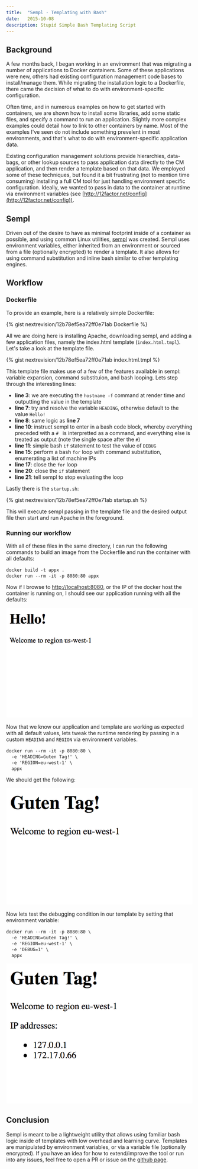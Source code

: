 ```yaml
---
title:  "Sempl - Templating with Bash"
date:   2015-10-08
description: Stupid Simple Bash Templating Script
---
```


## Background
A few months back, I began working in an environment that was migrating a number of applications to Docker containers. Some of these applications were new, others had existing configuration management code bases to install/manage them. While migrating the installation logic to a Dockerfile, there came the decision of what to do with environment-specific configuration.

Often time, and in numerous examples on how to get started with containers, we are shown how to install some libraries, add some static files, and specify a command to run an application. Slightly more complex examples could detail how to link to other containers by name. Most of the examples I've seen do not include something prevelent in most environments, and that's what to do with environment-specific application data.

Existing configuration management solutions provide hierarchies, data-bags, or other lookup sources to pass application data directly to the CM application, and then render a template based on that data. We employed some of these techniques, but found it a bit frustrating (not to mention time consuming) installing a full CM tool for just handling environment specific configuration. Ideally, we wanted to pass in data to the container at runtime via environment variables (see [http://12factor.net/config](http://12factor.net/config)).

## Sempl

Driven out of the desire to have as minimal footprint inside of a container as possible, and using common Linux utilities, [sempl](https://github.com/nextrevision/sempl) was created. Sempl uses environment variables, either inherited from an environment or sourced from a file (optionally encrypted) to render a template. It also allows for using command substitution and inline bash similar to other templating engines.

## Workflow

### Dockerfile

To provide an example, here is a relatively simple Dockerfile:

{% gist nextrevision/12b78ef5ea72ff0e71ab Dockerfile %}

All we are doing here is installing Apache, downloading sempl, and adding a few application files, namely the index.html template (```index.html.tmpl```). Let's take a look at the template file.

{% gist nextrevision/12b78ef5ea72ff0e71ab index.html.tmpl %}

This template file makes use of a few of the features available in sempl: variable expansion, command substituion, and bash looping. Lets step through the interesting lines:

* __line 3__: we are executing the ```hostname -f``` command at render time and outputting the value in the template
* __line 7__: try and resolve the variable ```HEADING```, otherwise default to the value ```Hello!```
* __line 8__: same logic as __line 7__
* __line 10__: instruct sempl to enter in a bash code block, whereby everything preceded with a ```# ``` is interpretted as a command, and everything else is treated as output (note the single space after the ```#```)
* __line 11__: simple bash ```if``` statement to test the value of ```DEBUG```
* __line 15__: perform a bash ```for``` loop with command substitution, enumerating a list of machine IPs
* __line 17__: close the ```for``` loop
* __line 20__: close the ```if``` statement
* __line 21__: tell sempl to stop evaluating the loop

Lastly there is the ```startup.sh```:

{% gist nextrevision/12b78ef5ea72ff0e71ab startup.sh %}

This will execute sempl passing in the template file and the desired output file then start and run Apache in the foreground.

### Running our workflow

With all of these files in the same directory, I can run the following commands to build an image from the Dockerfile and run the container with all defaults:

    docker build -t appx .
    docker run --rm -it -p 8080:80 appx

Now if I browse to [http://localhost:8080](http://localhost:8080), or the IP of the docker host the container is running on, I should see our application running with all the defaults:

![AppX Defaults](/assets/images/2015-10-08-appx-default.png)

Now that we know our application and template are working as expected with all default values, lets tweak the runtime rendering by passing in a custom ```HEADING``` and ```REGION``` via environment variables.

    docker run --rm -it -p 8080:80 \
      -e 'HEADING=Guten Tag!' \
      -e 'REGION=eu-west-1' \
      appx

We should get the following:

![AppX Defaults](/assets/images/2015-10-08-appx-heading-region.png)

Now lets test the debugging condition in our template by setting that environment variable:

    docker run --rm -it -p 8080:80 \
      -e 'HEADING=Guten Tag!' \
      -e 'REGION=eu-west-1' \
      -e 'DEBUG=1' \
      appx

![AppX Defaults](/assets/images/2015-10-08-appx-debug.png)

## Conclusion

Sempl is meant to be a lightweight utility that allows using familiar bash logic inside of templates with low overhead and learning curve. Templates are manipulated by environment variables, or via a variable file (optionally encrypted). If you have an idea for how to extend/improve the tool or run into any issues, feel free to open a PR or issue on the [github page](https://github.com/nextrevision/sempl).
